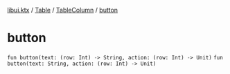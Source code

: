 [libui.ktx](../../README.md) / [Table](../README.md) / [TableColumn](README.md) / [button](button.md)

# button

`fun button(text: (row: Int) -> String, action: (row: Int) -> Unit)`
`fun button(text: String, action: (row: Int) -> Unit)`